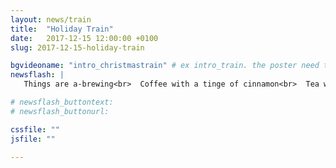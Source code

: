 ```yaml
---
layout: news/train
title:  "Holiday Train"
date:   2017-12-15 12:00:00 +0100
slug: 2017-12-15-holiday-train

bgvideoname: "intro_christmastrain" # ex intro_train. the poster need to have the same name as the video
newsflash: |  
   Things are a-brewing<br>  Coffee with a tinge of cinnamon<br>  Tea with ginger and cardamom<br>  No approaching slumber<br>  Rather wonder, rather thunder<br><br>  Merry Christmas from Fully!

# newsflash_buttontext:
# newsflash_buttonurl:

cssfile: ""
jsfile: ""

---
```

